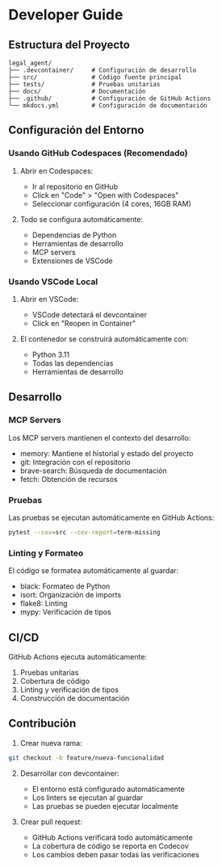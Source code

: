 # Developer Guide

## Estructura del Proyecto

```
legal_agent/
├── .devcontainer/     # Configuración de desarrollo
├── src/               # Código fuente principal
├── tests/             # Pruebas unitarias
├── docs/              # Documentación
├── .github/           # Configuración de GitHub Actions
└── mkdocs.yml         # Configuración de documentación
```

## Configuración del Entorno

### Usando GitHub Codespaces (Recomendado)

1. Abrir en Codespaces:
   - Ir al repositorio en GitHub
   - Click en "Code" > "Open with Codespaces"
   - Seleccionar configuración (4 cores, 16GB RAM)

2. Todo se configura automáticamente:
   - Dependencias de Python
   - Herramientas de desarrollo
   - MCP servers
   - Extensiones de VSCode

### Usando VSCode Local

1. Abrir en VSCode:
   - VSCode detectará el devcontainer
   - Click en "Reopen in Container"

2. El contenedor se construirá automáticamente con:
   - Python 3.11
   - Todas las dependencias
   - Herramientas de desarrollo

## Desarrollo

### MCP Servers

Los MCP servers mantienen el contexto del desarrollo:
- memory: Mantiene el historial y estado del proyecto
- git: Integración con el repositorio
- brave-search: Búsqueda de documentación
- fetch: Obtención de recursos

### Pruebas

Las pruebas se ejecutan automáticamente en GitHub Actions:
```bash
pytest --cov=src --cov-report=term-missing
```

### Linting y Formateo

El código se formatea automáticamente al guardar:
- black: Formateo de Python
- isort: Organización de imports
- flake8: Linting
- mypy: Verificación de tipos

## CI/CD

GitHub Actions ejecuta automáticamente:
1. Pruebas unitarias
2. Cobertura de código
3. Linting y verificación de tipos
4. Construcción de documentación

## Contribución

1. Crear nueva rama:
```bash
git checkout -b feature/nueva-funcionalidad
```

2. Desarrollar con devcontainer:
   - El entorno está configurado automáticamente
   - Los linters se ejecutan al guardar
   - Las pruebas se pueden ejecutar localmente

3. Crear pull request:
   - GitHub Actions verificará todo automáticamente
   - La cobertura de código se reporta en Codecov
   - Los cambios deben pasar todas las verificaciones
